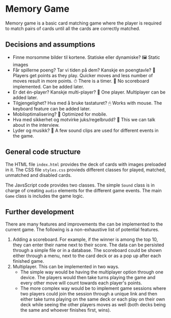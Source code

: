# Memory Game

Memory game is a basic card matching game where the player is required to match pairs of cards until all the cards are correctly matched.

## Decisions and assumptions

- Finne morsomme bilder til kortene. Statiske eller dynamiske?
  🖼 Static images
- Får spillerne poeng? Tar vi tiden på dem? Kanskje en poengtavle?
  🎉 Players get points as they play. Quicker moves and less number of moves result in more points.
  ⏱ There is a timer.
  🧮 No scoreboard implemented. Can be added later.
- Er det én-player? Kanskje multi-player?
  👨‍ One player. Multiplayer can be added later.
- Tilgjengelighet? Hva med å bruke tastaturet?
  🖱 Works with mouse. The keyboard feature can be added later.
- Mobiloptimalisering?
  📲 Optimized for mobile.
- Hva med sikkerhet og motvirke juks/regelbrudd?
  🤔 This we can talk about in the interview.
- Lyder og musikk?
  🎵 A few sound clips are used for different events in the game.

## General code structure

The HTML file `index.html` provides the deck of cards with images preloaded in it. The CSS file `styles.css` provieds different classes for played, matched, unmatched and disabled cards.

The JavsScript code provides two classes. The simple `Sound` class is in charge of creating `audio` elements for the different game events. The main `Game` class is includes the game logic.

## Further development

There are many features and improvements the can be implemented to the current game. The following is a non-exhaustive list of potential features.

1. Adding a scoreboard. For example, if the winner is among the top 10, they can enter their name next to their score. The data can be persisted through a simple file or in a database. The scoreboard could be shown either through a menu, next to the card deck or as a pop up after each finished game.
2. Multiplayer. This can be implemented in two ways.
   - The simple way would be having the multiplayer option through one device. The players would then take turns playing the game and every other move will count towards each player's points.
   - The more complex way would be to implement game sessions where two players could join the session through a unique link and then either take turns playing on the same deck or each play on their own deck while seeing the other players moves as well (both decks being the same and whoever finishes first, wins).
